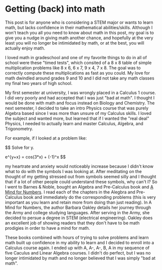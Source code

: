 # Getting (back) into math

This post is for anyone who is considering a STEM major or wants to learn math, but lacks confidence in their mathematical abilities/skills. Although I won't teach you all you need to know about math in this post, my goal is to give you a nudge in giving math another chance, and hopefully at the very least you will no longer be intimidated by math, or at the best, you will actually enjoy math.

I loved math in gradeschool and one of my favorite things to do in all of school were these "timed tests", which consited of a 8 x 8 table of simple multiplication problems like 8 x 6, 6 x 7, 9 x 4, 7 x 8. The goal was to correctly compute these multiplications as fast as you could. My love for math dwindled around grades 9 and 10 and I did not take any math classes my final two years of high school. 

My first semester at university, I was wrongly placed in a Calculus 1 course. I did very poorly and had accepted that I was just "bad at math". I thought I would be done with math and focus instead on Biology and Chemistry. The next semester, I decided to take an intro Physics course that was purely Algebra based since I was more than unsure of my Calculus skills. I loved the subject and wanted more, but learned that if I wanted the "real deal" Physics, I needed to actually learn and master Calculus, Algebra, and Trigonometry.  

For example, if I looked at a problem like:

$$
Solve for y.

e^{y+x} = cos(3*x) + (-1)^x
$$

my heartrate and anxiety would noticeably increase because I didn't know what to do with the symbols I was looking at. After meditating on the thought of my getting stressed out from symbols seemed silly and I thought that if a lot of other people could understand these symbols, why can't I? So I went to Barnes & Noble, bought an Algebra and Pre-Calculus book and [A Mind for Numbers](https://www.amazon.com/Mind-Numbers-Science-Flunked-Algebra-ebook/dp/B00G3L19ZU). I read each of the chapters in the Alegbra and Pre-Calculus book and immediately do the corresponding problems (this is very important as you learn and retain more from doing than just reading). In A Mind for Numbers, the author Barbara Oakley details her journey through the Army and college studying languages. After serving in the Army, she decided to persue a degree in STEM (electrical engineering). Oakley does an excellent job of showing readers that they don't have to be math prodigies in order to have a mind for math.

These books combined with hours of trying to solve problems and learn math built up confidence in my ability to learn and I decided to enroll into a Calculus course again. I ended up with A, A-, A-, B, A in my sequence of five Caculus and Linear Algebra courses. I didn't do perfect, but I was no longer intimidated by math and no longer believed that I was simply "bad at math". 


